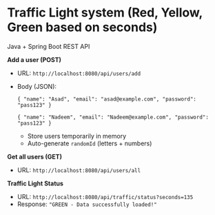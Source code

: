 # **Traffic Light system (Red, Yellow, Green based on seconds)**

Java + Spring Boot REST API

**Add a user (POST)**

* URL: `http://localhost:8080/api/users/add`
* Body (JSON):

  `{ "name": "Asad", "email": "asad@example.com", "password": "pass123" }`

  `{ "name": "Nadeem", "email": "Nadeem@example.com", "password": "pass123" }
  `

  * Store users temporarily in memory
  * Auto-generate `randomId` (letters + numbers)

**Get all users (GET)**

* URL: `http://localhost:8080/api/users/all`

**Traffic Light Status**

* URL: `http://localhost:8080/api/traffic/status?seconds=135`
* Response: `"GREEN - Data successfully loaded!"`
